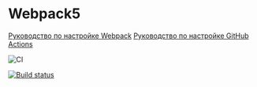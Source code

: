 # Webpack5

[Руководство по настройке Webpack](https://webpack.js.org/guides/)
[Руководство по настройке GitHub Actions](https://docs.github.com/en/actions/quickstart)

![CI](https://github.com/natalia-smyslova/env/actions/workflows/web.yml/badge.svg)

[![Build status](https://ci.appveyor.com/api/projects/status/p6clhvut225f3nsr?svg=true)](https://ci.appveyor.com/project/natalia-smyslova/env)
